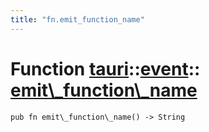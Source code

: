 ```yaml
---
title: "fn.emit_function_name"
---
```


# Function [tauri](/docs/api/rust/tauri/../index.html)::​[event](/docs/api/rust/tauri/index.html)::​[emit\\\_function\\\_name](/docs/api/rust/tauri/)

    pub fn emit\_function\_name() -> String

      